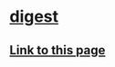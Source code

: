 # [digest](https://truegelen.github.io/digest/dist/)
[Link to this page](https://truegelen.github.io/digest/dist/)
--------------------------------
